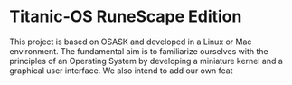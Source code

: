 # Titanic-OS RuneScape Edition

This project is based on OSASK and developed in a Linux or Mac environment. The fundamental aim is to familiarize ourselves with the principles of an Operating System by developing a miniature kernel and a graphical user interface. We also intend to add our own feat